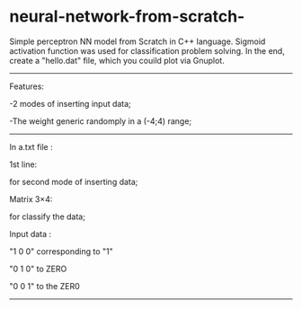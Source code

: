 # neural-network-from-scratch-



Simple perceptron NN model from Scratch in C++ language.
Sigmoid activation function was used for classification problem solving.
In the end, create a "hello.dat" file, which you couild plot via Gnuplot.



******************************************************************************


Features:

-2 modes of inserting input data;

-The weight generic randomply in a (-4;4) range;





******************************************************************************



In a.txt file : 



1st line:

for second mode of inserting data;


Matrix 3×4:

for classify the data; 


Input data :


"1 0 0" corresponding to "1"

"0 1 0" to ZERO 

"0 0 1" to the ZER0

******************************************************************************


